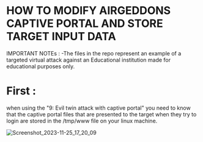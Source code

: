 # HOW TO MODIFY AIRGEDDONS CAPTIVE PORTAL AND STORE TARGET INPUT DATA
IMPORTANT NOTEs :
-The files in the repo represent an example of a targeted virtual attack against an Educational institution made for educational purposes only.

# First :
when using the "9: Evil twin attack with captive portal" you need to know that the captive portal files that are presented to the target when they try to login are stored in the /tmp/www file on your linux machine.

![Screenshot_2023-11-25_17_20_09](https://github.com/chaminator-lab/airgeddon-captive-portal/assets/82542602/46cb659f-d08d-43ce-a877-af7d900aebe9)
